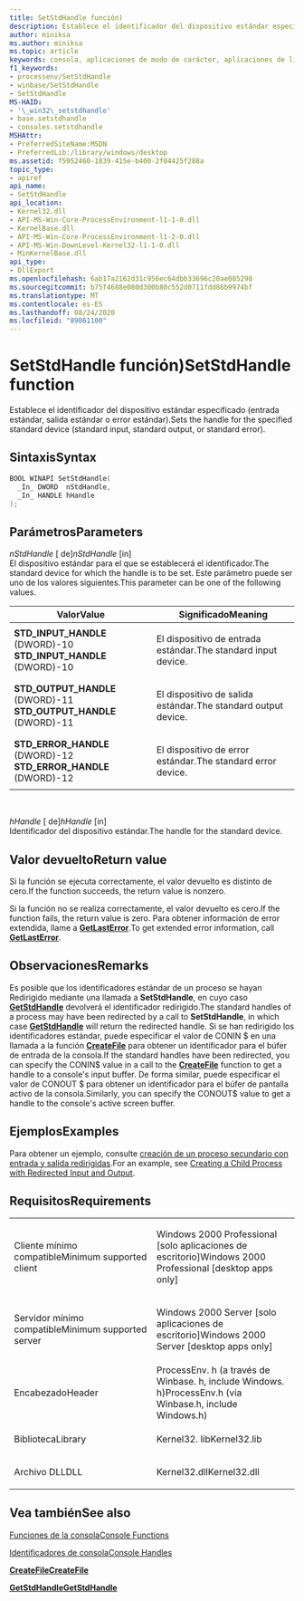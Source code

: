 ```yaml
---
title: SetStdHandle función)
description: Establece el identificador del dispositivo estándar especificado (entrada estándar, salida estándar o error estándar).
author: miniksa
ms.author: miniksa
ms.topic: article
keywords: consola, aplicaciones de modo de carácter, aplicaciones de línea de comandos, aplicaciones de terminal, API de consola
f1_keywords:
- processenv/SetStdHandle
- winbase/SetStdHandle
- SetStdHandle
MS-HAID:
- '\_win32\_setstdhandle'
- base.setstdhandle
- consoles.setstdhandle
MSHAttr:
- PreferredSiteName:MSDN
- PreferredLib:/library/windows/desktop
ms.assetid: f5952460-1839-415e-b400-2f04425f288a
topic_type:
- apiref
api_name:
- SetStdHandle
api_location:
- Kernel32.dll
- API-MS-Win-Core-ProcessEnvironment-l1-1-0.dll
- KernelBase.dll
- API-MS-Win-Core-ProcessEnvironment-l1-2-0.dll
- API-MS-Win-DownLevel-Kernel32-l1-1-0.dll
- MinKernelBase.dll
api_type:
- DllExport
ms.openlocfilehash: 6ab17a2162d31c956ec64dbb33696c20ae085298
ms.sourcegitcommit: b75f4688e080d300b80c552d0711fdd86b9974bf
ms.translationtype: MT
ms.contentlocale: es-ES
ms.lasthandoff: 08/24/2020
ms.locfileid: "89061100"
---
```

# <a name="setstdhandle-function"></a><span data-ttu-id="f9b25-104">SetStdHandle función)</span><span class="sxs-lookup"><span data-stu-id="f9b25-104">SetStdHandle function</span></span>


<span data-ttu-id="f9b25-105">Establece el identificador del dispositivo estándar especificado (entrada estándar, salida estándar o error estándar).</span><span class="sxs-lookup"><span data-stu-id="f9b25-105">Sets the handle for the specified standard device (standard input, standard output, or standard error).</span></span>

<a name="syntax"></a><span data-ttu-id="f9b25-106">Sintaxis</span><span class="sxs-lookup"><span data-stu-id="f9b25-106">Syntax</span></span>
------

```cpp
BOOL WINAPI SetStdHandle(
  _In_ DWORD  nStdHandle,
  _In_ HANDLE hHandle
);
```

<a name="parameters"></a><span data-ttu-id="f9b25-107">Parámetros</span><span class="sxs-lookup"><span data-stu-id="f9b25-107">Parameters</span></span>
----------

<span data-ttu-id="f9b25-108">*nStdHandle* \[ de\]</span><span class="sxs-lookup"><span data-stu-id="f9b25-108">*nStdHandle* \[in\]</span></span>  
<span data-ttu-id="f9b25-109">El dispositivo estándar para el que se establecerá el identificador.</span><span class="sxs-lookup"><span data-stu-id="f9b25-109">The standard device for which the handle is to be set.</span></span> <span data-ttu-id="f9b25-110">Este parámetro puede ser uno de los valores siguientes.</span><span class="sxs-lookup"><span data-stu-id="f9b25-110">This parameter can be one of the following values.</span></span>

<table>
<colgroup>
<col width="50%" />
<col width="50%" />
</colgroup>
<thead>
<tr class="header">
<th><span data-ttu-id="f9b25-111">Valor</span><span class="sxs-lookup"><span data-stu-id="f9b25-111">Value</span></span></th>
<th><span data-ttu-id="f9b25-112">Significado</span><span class="sxs-lookup"><span data-stu-id="f9b25-112">Meaning</span></span></th>
</tr>
</thead>
<tbody>
<tr class="odd">
<td><span data-ttu-id="f9b25-113"><span id="STD_INPUT_HANDLE"></span><span id="std_input_handle"></span>
<strong>STD_INPUT_HANDLE</strong> (DWORD)-10</span><span class="sxs-lookup"><span data-stu-id="f9b25-113"><span id="STD_INPUT_HANDLE"></span><span id="std_input_handle"></span>
<strong>STD_INPUT_HANDLE</strong> (DWORD)-10</span></span></td>
<td><p><span data-ttu-id="f9b25-114">El dispositivo de entrada estándar.</span><span class="sxs-lookup"><span data-stu-id="f9b25-114">The standard input device.</span></span></p></td>
</tr>
<tr class="even">
<td><span data-ttu-id="f9b25-115"><span id="STD_OUTPUT_HANDLE"></span><span id="std_output_handle"></span>
<strong>STD_OUTPUT_HANDLE</strong> (DWORD)-11</span><span class="sxs-lookup"><span data-stu-id="f9b25-115"><span id="STD_OUTPUT_HANDLE"></span><span id="std_output_handle"></span>
<strong>STD_OUTPUT_HANDLE</strong> (DWORD)-11</span></span></td>
<td><p><span data-ttu-id="f9b25-116">El dispositivo de salida estándar.</span><span class="sxs-lookup"><span data-stu-id="f9b25-116">The standard output device.</span></span></p></td>
</tr>
<tr class="odd">
<td><span data-ttu-id="f9b25-117"><span id="STD_ERROR_HANDLE"></span><span id="std_error_handle"></span>
<strong>STD_ERROR_HANDLE</strong> (DWORD)-12</span><span class="sxs-lookup"><span data-stu-id="f9b25-117"><span id="STD_ERROR_HANDLE"></span><span id="std_error_handle"></span>
<strong>STD_ERROR_HANDLE</strong> (DWORD)-12</span></span></td>
<td><p><span data-ttu-id="f9b25-118">El dispositivo de error estándar.</span><span class="sxs-lookup"><span data-stu-id="f9b25-118">The standard error device.</span></span></p></td>
</tr>
</tbody>
</table>

 

<span data-ttu-id="f9b25-119">*hHandle* \[ de\]</span><span class="sxs-lookup"><span data-stu-id="f9b25-119">*hHandle* \[in\]</span></span>  
<span data-ttu-id="f9b25-120">Identificador del dispositivo estándar.</span><span class="sxs-lookup"><span data-stu-id="f9b25-120">The handle for the standard device.</span></span>

<a name="return-value"></a><span data-ttu-id="f9b25-121">Valor devuelto</span><span class="sxs-lookup"><span data-stu-id="f9b25-121">Return value</span></span>
------------

<span data-ttu-id="f9b25-122">Si la función se ejecuta correctamente, el valor devuelto es distinto de cero.</span><span class="sxs-lookup"><span data-stu-id="f9b25-122">If the function succeeds, the return value is nonzero.</span></span>

<span data-ttu-id="f9b25-123">Si la función no se realiza correctamente, el valor devuelto es cero.</span><span class="sxs-lookup"><span data-stu-id="f9b25-123">If the function fails, the return value is zero.</span></span> <span data-ttu-id="f9b25-124">Para obtener información de error extendida, llame a [**GetLastError**](https://msdn.microsoft.com/library/windows/desktop/ms679360).</span><span class="sxs-lookup"><span data-stu-id="f9b25-124">To get extended error information, call [**GetLastError**](https://msdn.microsoft.com/library/windows/desktop/ms679360).</span></span>

<a name="remarks"></a><span data-ttu-id="f9b25-125">Observaciones</span><span class="sxs-lookup"><span data-stu-id="f9b25-125">Remarks</span></span>
-------

<span data-ttu-id="f9b25-126">Es posible que los identificadores estándar de un proceso se hayan Redirigido mediante una llamada a **SetStdHandle**, en cuyo caso [**GetStdHandle**](getstdhandle.md) devolverá el identificador redirigido.</span><span class="sxs-lookup"><span data-stu-id="f9b25-126">The standard handles of a process may have been redirected by a call to **SetStdHandle**, in which case [**GetStdHandle**](getstdhandle.md) will return the redirected handle.</span></span> <span data-ttu-id="f9b25-127">Si se han redirigido los identificadores estándar, puede especificar el valor de CONIN $ en una llamada a la función [**CreateFile**](https://msdn.microsoft.com/library/windows/desktop/aa363858) para obtener un identificador para el búfer de entrada de la consola.</span><span class="sxs-lookup"><span data-stu-id="f9b25-127">If the standard handles have been redirected, you can specify the CONIN$ value in a call to the [**CreateFile**](https://msdn.microsoft.com/library/windows/desktop/aa363858) function to get a handle to a console's input buffer.</span></span> <span data-ttu-id="f9b25-128">De forma similar, puede especificar el valor de CONOUT $ para obtener un identificador para el búfer de pantalla activo de la consola.</span><span class="sxs-lookup"><span data-stu-id="f9b25-128">Similarly, you can specify the CONOUT$ value to get a handle to the console's active screen buffer.</span></span>

<a name="examples"></a><span data-ttu-id="f9b25-129">Ejemplos</span><span class="sxs-lookup"><span data-stu-id="f9b25-129">Examples</span></span>
--------

<span data-ttu-id="f9b25-130">Para obtener un ejemplo, consulte [creación de un proceso secundario con entrada y salida redirigidas](https://msdn.microsoft.com/library/windows/desktop/ms682499).</span><span class="sxs-lookup"><span data-stu-id="f9b25-130">For an example, see [Creating a Child Process with Redirected Input and Output](https://msdn.microsoft.com/library/windows/desktop/ms682499).</span></span>

<a name="requirements"></a><span data-ttu-id="f9b25-131">Requisitos</span><span class="sxs-lookup"><span data-stu-id="f9b25-131">Requirements</span></span>
------------

<table>
<colgroup>
<col width="50%" />
<col width="50%" />
</colgroup>
<tbody>
<tr class="odd">
<td><p><span data-ttu-id="f9b25-132">Cliente mínimo compatible</span><span class="sxs-lookup"><span data-stu-id="f9b25-132">Minimum supported client</span></span></p></td>
<td><p><span data-ttu-id="f9b25-133">Windows 2000 Professional [solo aplicaciones de escritorio]</span><span class="sxs-lookup"><span data-stu-id="f9b25-133">Windows 2000 Professional [desktop apps only]</span></span></p></td>
</tr>
<tr class="even">
<td><p><span data-ttu-id="f9b25-134">Servidor mínimo compatible</span><span class="sxs-lookup"><span data-stu-id="f9b25-134">Minimum supported server</span></span></p></td>
<td><p><span data-ttu-id="f9b25-135">Windows 2000 Server [solo aplicaciones de escritorio]</span><span class="sxs-lookup"><span data-stu-id="f9b25-135">Windows 2000 Server [desktop apps only]</span></span></p></td>
</tr>
<tr class="odd">
<td><p><span data-ttu-id="f9b25-136">Encabezado</span><span class="sxs-lookup"><span data-stu-id="f9b25-136">Header</span></span></p></td>
<td><span data-ttu-id="f9b25-137">ProcessEnv. h (a través de Winbase. h, include Windows. h)</span><span class="sxs-lookup"><span data-stu-id="f9b25-137">ProcessEnv.h (via Winbase.h, include Windows.h)</span></span></td>
</tr>
<tr class="even">
<td><p><span data-ttu-id="f9b25-138">Biblioteca</span><span class="sxs-lookup"><span data-stu-id="f9b25-138">Library</span></span></p></td>
<td><span data-ttu-id="f9b25-139">Kernel32. lib</span><span class="sxs-lookup"><span data-stu-id="f9b25-139">Kernel32.lib</span></span></td>
</tr>
<tr class="odd">
<td><p><span data-ttu-id="f9b25-140">Archivo DLL</span><span class="sxs-lookup"><span data-stu-id="f9b25-140">DLL</span></span></p></td>
<td><span data-ttu-id="f9b25-141">Kernel32.dll</span><span class="sxs-lookup"><span data-stu-id="f9b25-141">Kernel32.dll</span></span></td>
</tr>
<tr class="even">
</tr>
<tr class="odd">
</tr>
<tr class="even">
</tr>
</tbody>
</table>

## <a name="span-idsee_alsospansee-also"></a><span data-ttu-id="f9b25-142"><span id="see_also"></span>Vea también</span><span class="sxs-lookup"><span data-stu-id="f9b25-142"><span id="see_also"></span>See also</span></span>


[<span data-ttu-id="f9b25-143">Funciones de la consola</span><span class="sxs-lookup"><span data-stu-id="f9b25-143">Console Functions</span></span>](console-functions.md)

[<span data-ttu-id="f9b25-144">Identificadores de consola</span><span class="sxs-lookup"><span data-stu-id="f9b25-144">Console Handles</span></span>](console-handles.md)

[<span data-ttu-id="f9b25-145">**CreateFile**</span><span class="sxs-lookup"><span data-stu-id="f9b25-145">**CreateFile**</span></span>](https://msdn.microsoft.com/library/windows/desktop/aa363858)

[<span data-ttu-id="f9b25-146">**GetStdHandle**</span><span class="sxs-lookup"><span data-stu-id="f9b25-146">**GetStdHandle**</span></span>](getstdhandle.md)

 

 




